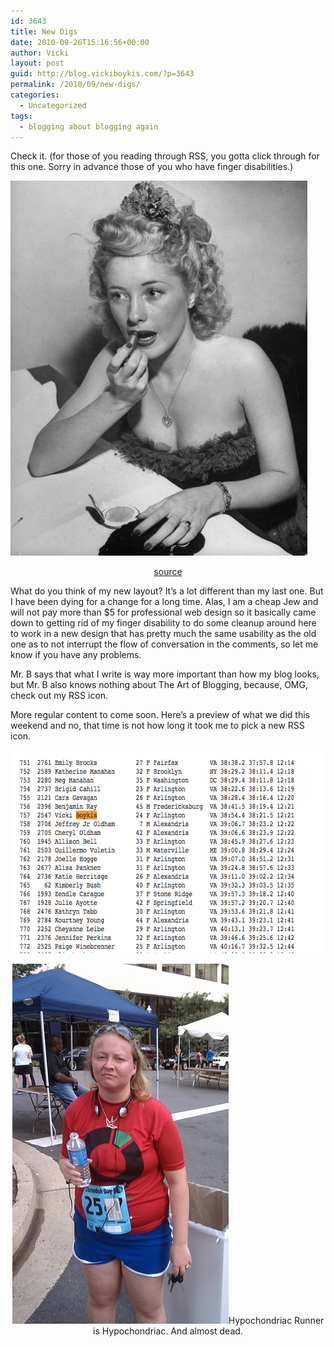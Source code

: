 ```yaml
---
id: 3643
title: New Digs
date: 2010-09-26T15:16:56+00:00
author: Vicki
layout: post
guid: http://blog.vickiboykis.com/?p=3643
permalink: /2010/09/new-digs/
categories:
  - Uncategorized
tags:
  - blogging about blogging again
---
```

Check it. (for those of you reading through RSS, you gotta click through for this one. Sorry in advance those of you who have finger disabilities.)

[<img class="aligncenter size-full wp-image-3644" title="b5884006df14e65e_landing" src="https://raw.githubusercontent.com/veekaybee/wlb/gh-pages/assets/images/2010/09/b5884006df14e65e_landing.jpeg" alt="" width="475" height="600" />](https://raw.githubusercontent.com/veekaybee/wlb/gh-pages/assets/images/2010/09/b5884006df14e65e_landing.jpeg)

<p style="text-align: center;">
  <a href="http://images.google.com/hosted/life/l?imgurl=b5884006df14e65e&q=lipstick%20source:life&prev=/images%3Fq%3Dlipstick%2Bsource:life%26hl%3Den%26biw%3D1368%26bih%3D855%26tbs%3Disch:10,984">source</a>
</p>

<!--more-->

What do you think of my new layout? It&#8217;s a lot different than my last one. But I have been dying for a change for a long time. Alas, I am a cheap Jew and will not pay more than $5 for professional web design so it basically came down to getting rid of my finger disability to do some cleanup around here to work in a new design that has pretty much the same usability as the old one as to not interrupt the flow of conversation in the comments, so let me know if you have any problems.

Mr. B says that what I write is way more important than how my blog looks, but Mr. B also knows nothing about The Art of Blogging, because, OMG, check out my RSS icon.

More regular content to come soon. Here&#8217;s a preview of what we did this weekend and no, that time is not how long it took me to pick a new RSS icon.

[<img class="aligncenter size-full wp-image-3647" title="Screen shot 2010-09-26 at 4.12.56 PM" src="https://raw.githubusercontent.com/veekaybee/wlb/gh-pages/assets/images/2010/09/Screen-shot-2010-09-26-at-4.12.56-PM.png" alt="" width="626" height="325" />](https://raw.githubusercontent.com/veekaybee/wlb/gh-pages/assets/images/2010/09/Screen-shot-2010-09-26-at-4.12.56-PM.png)

<p style="text-align: center;">
  <a href="https://raw.githubusercontent.com/veekaybee/wlb/gh-pages/assets/images/2010/09/IMAG0374-.jpg"><img class="aligncenter size-full wp-image-3648" title="IMAG0374" src="https://raw.githubusercontent.com/veekaybee/wlb/gh-pages/assets/images/2010/09/IMAG0374-.jpg" alt="" width="346" height="576" /></a>Hypochondriac Runner is Hypochondriac. And almost dead.
</p>